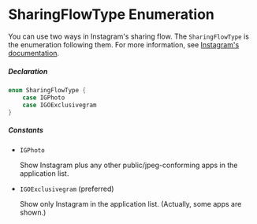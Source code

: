 # SharingFlowType Enumeration

You can use two ways in Instagram's sharing flow. The `SharingFlowType` is the enumeration following them. For more information, see [Instagram's documentation](https://www.instagram.com/developer/mobile-sharing/iphone-hooks/#document-interaction).

##### Declaration

```swift
enum SharingFlowType {
    case IGPhoto
    case IGOExclusivegram
}
```

##### Constants

- `IGPhoto`

  Show Instagram plus any other public/jpeg-conforming apps in the application list.

- `IGOExclusivegram` (preferred)

  Show only Instagram in the application list. (Actually, some apps are shown.)
